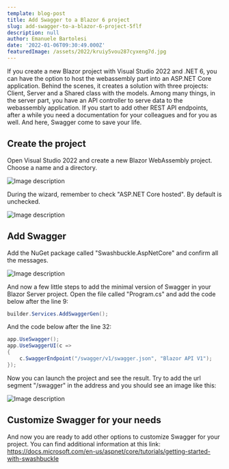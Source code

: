 ```yaml
---
template: blog-post
title: Add Swagger to a Blazor 6 project
slug: add-swagger-to-a-blazor-6-project-5flf
description: null
author: Emanuele Bartolesi
date: '2022-01-06T09:30:49.000Z'
featuredImage: /assets/2022/kruiy5vou287cyxeng7d.jpg
---
```


If you create a new Blazor project with Visual Studio 2022 and .NET 6, you can have the option to host the webassembly part into an ASP.NET Core application.
Behind the scenes, it creates a solution with three projects: Client, Server and a Shared class with the models.
Among many things, in the server part, you have an API controller to serve data to the webassembly application.
If you start to add other REST API endpoints, after a while you need a documentation for your colleagues and for you as well.
And here, Swagger come to save your life.

## Create the project
Open Visual Studio 2022 and create a new Blazor WebAssembly project.
Choose a name and a directory.

![Image description](https://dev-to-uploads.s3.amazonaws.com/uploads/articles/ulmb8y4q4nktfy25gmlf.png)
 
During the wizard, remember to check "ASP.NET Core hosted". By default is unchecked.

![Image description](https://dev-to-uploads.s3.amazonaws.com/uploads/articles/i4jg8q15zgb2dcagneav.png)

## Add Swagger

Add the NuGet package called "Swashbuckle.AspNetCore" and confirm all the messages.

![Image description](https://dev-to-uploads.s3.amazonaws.com/uploads/articles/dxcdabmxem5l447szee1.png)

And now a few little steps to add the minimal version of Swagger in your Blazor Server project.
Open the file called "Program.cs" and add the code below after the line 9:

```csharp
builder.Services.AddSwaggerGen();
```
And the code below after the line 32:
```csharp
app.UseSwagger();
app.UseSwaggerUI(c =>
{
    c.SwaggerEndpoint("/swagger/v1/swagger.json", "Blazor API V1");
});
```
Now you can launch the project and see the result.
Try to add the url segment "/swagger" in the address and you should see an image like this:

![Image description](https://dev-to-uploads.s3.amazonaws.com/uploads/articles/azx8q05897i45uisc88r.png)
 
## Customize Swagger for your needs

And now you are ready to add other options to customize Swagger for your project.
You can find additional information at this link: https://docs.microsoft.com/en-us/aspnet/core/tutorials/getting-started-with-swashbuckle

